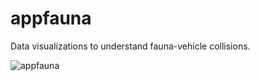 # appfauna
Data visualizations to understand fauna-vehicle collisions.

![appfauna](https://github.com/cssidy/appfauna/blob/master/images/appfauna_web.png) 



